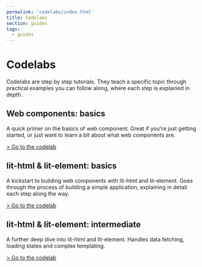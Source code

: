 ```yaml
---
permalink: 'codelabs/index.html'
title: Codelabs
section: guides
tags:
  - guides
---
```


# Codelabs

Codelabs are step by step tutorials. They teach a specific topic through practical examples you can follow along, where each step is explained in depth.

## Web components: basics

A quick primer on the basics of web component. Great if you're just getting started, or just want to learn a bit about what web components are.

<a href="/codelabs/basics/web-components.html?index=/codelabs/" target="_blank">
  > Go to the codelab
</a>

## lit-html & lit-element: basics

A kickstart to building web components with lit-html and lit-element. Goes through the process of building a simple application, explaining in detail each step along the way.

<a href="/codelabs/basics/lit-html.html?index=/codelabs/" target="_blank">
  > Go to the codelab
</a>

## lit-html & lit-element: intermediate

A further deep dive into lit-html and lit-element. Handles data fetching, loading states and complex templating.

<a href="/codelabs/intermediate/lit-html.html?index=/codelabs/" target="_blank">
  > Go to the codelab
</a>

